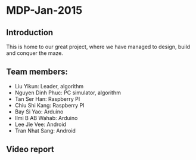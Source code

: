 # MDP-Jan-2015
## Introduction
This is home to our great project, where we have managed to design, build and conquer the maze.
## Team members:
* Liu Yikun: Leader, algorithm
* Nguyen Dinh Phuc: PC simulator, algorithm 
* Tan Ser Han: Raspberry PI
* Chiu Shi Kang: Raspberry PI
* Bay Si Yao: Arduino
* Ilmi B AB Wahab: Arduino
* Lee Jie Vee: Android
* Tran Nhat Sang: Android

## Video report
